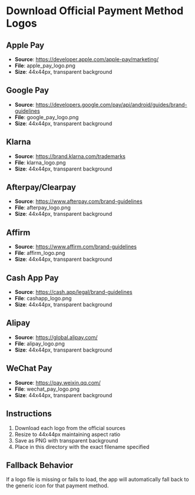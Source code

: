 # Download Official Payment Method Logos

## Apple Pay
- **Source**: https://developer.apple.com/apple-pay/marketing/
- **File**: apple_pay_logo.png
- **Size**: 44x44px, transparent background

## Google Pay
- **Source**: https://developers.google.com/pay/api/android/guides/brand-guidelines
- **File**: google_pay_logo.png
- **Size**: 44x44px, transparent background

## Klarna
- **Source**: https://brand.klarna.com/trademarks
- **File**: klarna_logo.png
- **Size**: 44x44px, transparent background

## Afterpay/Clearpay
- **Source**: https://www.afterpay.com/brand-guidelines
- **File**: afterpay_logo.png
- **Size**: 44x44px, transparent background

## Affirm
- **Source**: https://www.affirm.com/brand-guidelines
- **File**: affirm_logo.png
- **Size**: 44x44px, transparent background

## Cash App Pay
- **Source**: https://cash.app/legal/brand-guidelines
- **File**: cashapp_logo.png
- **Size**: 44x44px, transparent background

## Alipay
- **Source**: https://global.alipay.com/
- **File**: alipay_logo.png
- **Size**: 44x44px, transparent background

## WeChat Pay
- **Source**: https://pay.weixin.qq.com/
- **File**: wechat_pay_logo.png
- **Size**: 44x44px, transparent background

## Instructions

1. Download each logo from the official sources
2. Resize to 44x44px maintaining aspect ratio
3. Save as PNG with transparent background
4. Place in this directory with the exact filename specified

## Fallback Behavior

If a logo file is missing or fails to load, the app will automatically fall back to the generic icon for that payment method.
